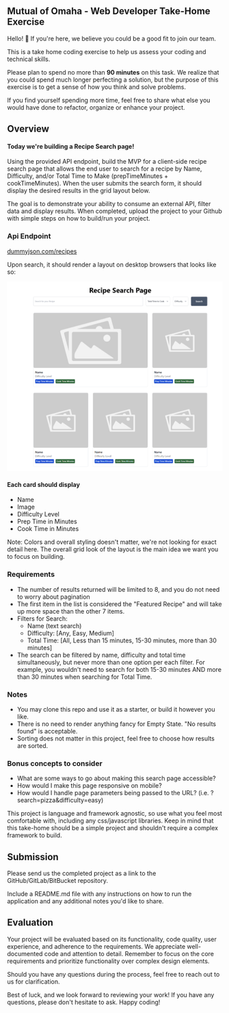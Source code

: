## Mutual of Omaha - Web Developer Take-Home Exercise

Hello! 👋 If you're here, we believe you could be a good fit to join our team.

This is a take home coding exercise to help us assess your coding and technical skills.

Please plan to spend no more than **90 minutes** on this task. We realize that you could spend much longer perfecting a solution, but the purpose of this exercise is to get a sense of how you think and solve problems.

If you find yourself spending more time, feel free to share what else you would have done to refactor, organize or enhance your project.

## Overview

#### Today we're building a Recipe Search page!

Using the provided API endpoint, build the MVP for a client-side recipe search page that allows the end user to search for a recipe by Name, Difficulty, and/or Total Time to Make (prepTimeMinutes + cookTimeMinutes). When the user submits the search form, it should display the desired results in the grid layout below.

The goal is to demonstrate your ability to consume an external API, filter data and display results. When completed, upload the project to your Github with simple steps on how to build/run your project.

### Api Endpoint

[dummyjson.com/recipes](https://dummyjson.com/recipes)

Upon search, it should render a layout on desktop browsers that looks like so:

![Recipe Search Page Mock Up](recipesearchpagemockup-zoomed.png)

#### Each card should display

- Name
- Image
- Difficulty Level
- Prep Time in Minutes
- Cook Time in Minutes

Note: Colors and overall styling doesn't matter, we're not looking for exact detail here. The overall grid look of the layout is the main idea we want you to focus on building.

### Requirements

- The number of results returned will be limited to 8, and you do not need to worry about pagination
- The first item in the list is considered the "Featured Recipe" and will take up more space than the other 7 items.
- Filters for Search:
  - Name (text search)
  - Difficulty: [Any, Easy, Medium]
  - Total Time: [All, Less than 15 minutes, 15-30 minutes, more than 30 minutes]
- The search can be filtered by name, difficulty and total time simultaneously, but never more than one option per each filter. For example, you wouldn't need to search for both 15-30 minutes AND more than 30 minutes when searching for Total Time.

### Notes

- You may clone this repo and use it as a starter, or build it however you like.
- There is no need to render anything fancy for Empty State. "No results found" is acceptable.
- Sorting does not matter in this project, feel free to choose how results are sorted.

### Bonus concepts to consider

- What are some ways to go about making this search page accessible?
- How would I make this page responsive on mobile?
- How would I handle page parameters being passed to the URL? (i.e. ?search=pizza&difficulty=easy)

This project is language and framework agnostic, so use what you feel most comfortable with, including any css/javascript libraries. Keep in mind that this take-home should be a simple project and shouldn't require a complex framework to build.

## Submission

Please send us the completed project as a link to the GitHub/GitLab/BitBucket repository.

Include a README.md file with any instructions on how to run the application and any additional notes you'd like to share.

## Evaluation

Your project will be evaluated based on its functionality, code quality, user experience, and adherence to the requirements. We appreciate well-documented code and attention to detail. Remember to focus on the core requirements and prioritize functionality over complex design elements.

Should you have any questions during the process, feel free to reach out to us for clarification.

Best of luck, and we look forward to reviewing your work! If you have any questions, please don't hesitate to ask. Happy coding!
